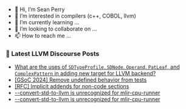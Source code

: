 - 👋 Hi, I’m Sean Perry
- 👀 I’m interested in compilers (c++, COBOL, llvm)
- 🌱 I’m currently learning ...
- 💞️ I’m looking to collaborate on ...
- 📫 How to reach me ...

<!---
s66perry/s66perry is a ✨ special ✨ repository because its `README.md` (this file) appears on your GitHub profile.
You can click the Preview link to take a look at your changes.
--->
### 📕 Latest LLVM Discourse Posts

<!-- DISCOURSE-LLVM:START -->
- [What are the uses of `SDTypeProfile`, `SDNode`, `Operand`, `PatLeaf`, and `ComplexPattern` in adding new target for LLVM backend?](https://discourse.llvm.org/t/what-are-the-uses-of-sdtypeprofile-sdnode-operand-patleaf-and-complexpattern-in-adding-new-target-for-llvm-backend/77950#post_3)
- [[GSoC 2024] Remove undefined behavior from tests](https://discourse.llvm.org/t/gsoc-2024-remove-undefined-behavior-from-tests/77236#post_14)
- [[RFC] Implicit addends for non-code sections](https://discourse.llvm.org/t/rfc-implicit-addends-for-non-code-sections/78000#post_1)
- [--convert-std-to-llvm is unrecognized for mlir-cpu-runner](https://discourse.llvm.org/t/convert-std-to-llvm-is-unrecognized-for-mlir-cpu-runner/77998#post_6)
- [--convert-std-to-llvm is unrecognized for mlir-cpu-runner](https://discourse.llvm.org/t/convert-std-to-llvm-is-unrecognized-for-mlir-cpu-runner/77998#post_5)
<!-- DISCOURSE-LLVM:END -->
